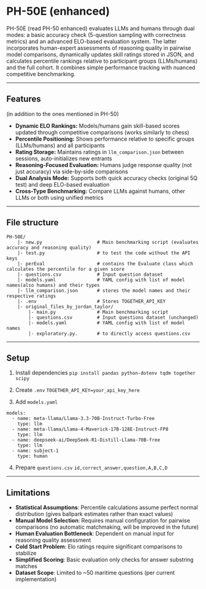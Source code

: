 # PH-50E (enhanced)

PH-50E (read PH-50 enhanced) evaluates LLMs and humans through dual modes: a basic accuracy check (5-question sampling with correctness metrics) and an advanced ELO-based evaluation system. The latter incorporates human-expert assessments of reasoning quality in pairwise model comparisons, dynamically updates skill ratings stored in JSON, and calculates percentile rankings relative to participant groups (LLMs/humans) and the full cohort. It combines simple performance tracking with nuanced competitive benchmarking.

---

## Features

(in addition to the ones mentioned in PH-50)
- **Dynamic ELO Rankings:** Models/humans gain skill-based scores updated through competitive comparisons (works similarly to chess)
- **Percentile Positioning:** Shows performance relative to specific groups (LLMs/humans) and all participants
- **Rating Storage:** Maintains ratings in `llm_comparison.json` between sessions, auto-initializes new entrants
- **Reasoning-Focused Evaluation:** Humans judge response quality (not just accuracy) via side-by-side comparisons
- **Dual Analysis Mode:** Supports both quick accuracy checks (original 5Q test) and deep ELO-based evaluation
- **Cross-Type Benchmarking:** Compare LLMs against humans, other LLMs or both using unified metrics
---
## File structure

```
PH-50E/
	|- new.py                    # Main benchmarking script (evaluates accuracy and reasoning quality)
	|- test.py                   # to test the code without the API keys
	|- perEval                   # contains the Evaluate class which calculates the percentile for a given score
	|- questions.csv             # Input question dataset
	|- models.yaml               # YAML config with list of model names(also humans) and their types
	|- llm_comparison.json       # stores the model names and their respective ratings 
	|- .env                      # Stores TOGETHER_API_KEY
	|- original_files_by_jordan_taylor/
		|- main.py               # Main benchmarking script
		|- questions.csv         # Input questions dataset (unchanged)  
		|- models.yaml           # YAML config with list of model names
		|- exploratory.py.       # to directly access questions.csv
```

---
## Setup

1. Install dependencies
`pip install pandas python-dotenv tqdm together scipy`

2. Create `.env`
`TOGETHER_API_KEY=your_api_key_here`

3. Add `models.yaml`
```
models:
  - name: meta-llama/Llama-3.3-70B-Instruct-Turbo-Free
    type: llm
  - name: meta-llama/Llama-4-Maverick-17B-128E-Instruct-FP8
    type: llm
  - name: deepseek-ai/DeepSeek-R1-Distill-Llama-70B-free
    type: llm
  - name: subject-1
    type: human
```

4. Prepare `questions.csv`
`id,correct_answer,question,A,B,C,D`

---
## Limitations

- **Statistical Assumptions**: Percentile calculations assume perfect normal distribution (gives ballpark estimates rather than exact values)  
- **Manual Model Selection**: Requires manual configuration for pairwise comparisons (no automatic matchmaking, will be improved in the future)  
- **Human Evaluation Bottleneck**: Dependent on manual input for reasoning quality assessment  
- **Cold Start Problem**: Elo ratings require significant comparisons to stabilize  
- **Simplified Scoring**: Basic evaluation only checks for answer substring matches 
- **Dataset Scope**: Limited to ~50 maritime questions (per current implementation)  